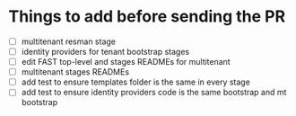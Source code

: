 # Things to add before sending the PR

- [ ] multitenant resman stage
- [ ] identity providers for tenant bootstrap stages
- [ ] edit FAST top-level and stages READMEs for multitenant
- [ ] multitenant stages READMEs
- [ ] add test to ensure templates folder is the same in every stage
- [ ] add test to ensure identity providers code is the same bootstrap and mt bootstrap
